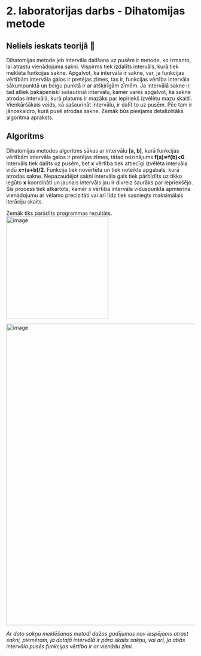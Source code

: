 # 2. laboratorijas darbs - Dihatomijas metode
## Neliels ieskats teorijā :mag_right: 
Dihatomijas metode jeb intervāla dalīšana uz pusēm ir metode, ko izmanto, lai atrastu vienādojuma sakni. Vispirms tiek izdalīts intervāls, kurā tiek meklēta funkcijas sakne. Apgalvot, ka intervālā ir sakne, var, ja funkcijas vērtībām intervāla galos ir pretējas zīmes, tas ir, funkcijas vērtība intervāla sākumpunktā un beigu punktā ir ar atšķirīgām zīmēm. Ja intervālā sakne ir, tad atliek pakāpeniski sašaurināt intervālu, kamēr varēs apgalvot, ka sakne atrodas intervālā, kurā platums ir mazāks par iepiriekš izvēlētu mazu skaitli. Vienkāršākais veids, kā sašaurināt intervālu, ir dalīt to uz pusēm. Pēc tam ir jānoskaidro, kurā pusē atrodas sakne. Zemāk būs pieejams detalizētāks algoritma apraksts.  

## Algoritms
Dihatomijas metodes algoritms sākas ar intervālu **[a, b]**, kurā funkcijas vērtībām intervāla galos ir pretējas zīmes, tātad reizinājums **f(a)∗f(b)<0**. Intervāls tiek dalīts uz pusēm, bet **x** vērtība tiek attiecīgi izvēlēta intervāla vidū **x=(a+b)/2**. Funkcija tiek novērtēta un tiek noteikts apgabals, kurā atrodas sakne. Nepazaudējot sakni intervāla gals tiek pārbīdīts uz tikko iegūto **x** koordināti un jaunais intervāls jau ir divreiz šaurāks par iepriekšējo. Šis process tiek atkārtots, kamēr x vērtība intervāla viduspunktā apmierina vienādojumu ar vēlamo precizitāti vai arī līdz tiek sasniegts maksimālais iterāciju skaits.  

Zemāk tiks parādīts programmas rezultāts.  
<img width="273" alt="image" src="https://user-images.githubusercontent.com/112925785/213519498-f56d1582-a0d6-4ad1-a587-d867bf50a26b.png">

<img width="806" alt="image" src="https://user-images.githubusercontent.com/112925785/213532779-8d528cc7-3ad7-46c9-904e-cf5c6519e607.png">

_Ar doto sakņu meklēšanas metodi dažos gadījumos nav iespējams atrast sakni, piemēram, ja dotajā intervālā ir pāra skaits sakņu, vai arī, ja abās intervāla pusēs funkcijas vērtība ir ar vienādu zīmi._
